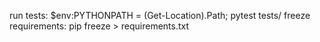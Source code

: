 run tests: $env:PYTHONPATH = (Get-Location).Path; pytest tests/
freeze requirements: pip freeze > requirements.txt
